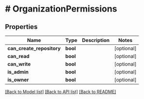 # # OrganizationPermissions

## Properties

Name | Type | Description | Notes
------------ | ------------- | ------------- | -------------
**can_create_repository** | **bool** |  | [optional]
**can_read** | **bool** |  | [optional]
**can_write** | **bool** |  | [optional]
**is_admin** | **bool** |  | [optional]
**is_owner** | **bool** |  | [optional]

[[Back to Model list]](../../README.md#models) [[Back to API list]](../../README.md#endpoints) [[Back to README]](../../README.md)
